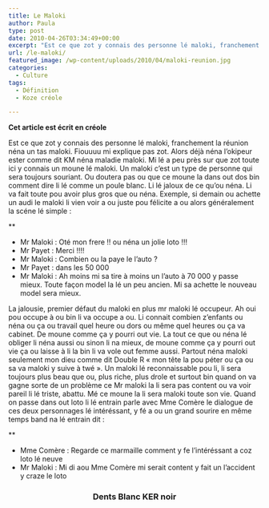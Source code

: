 ```yaml
---
title: Le Maloki
author: Paula
type: post
date: 2010-04-26T03:34:49+00:00
excerpt: "Est ce que zot y connais des personne lé maloki, franchement la réunion néna un tas maloki. Fiouuuu mi explique pas zot. Alors déjà néna l'okipeur ester comme dit KM néna maladie maloki. Mi lé a peu près sur que zot toute ici y connais un moune lé maloki."
url: /le-maloki/
featured_image: /wp-content/uploads/2010/04/maloki-reunion.jpg
categories:
  - Culture
tags:
  - Définition
  - Koze créole

---
```

**Cet article est écrit en créole**

Est ce que zot y connais des personne lé maloki, franchement la réunion néna un tas maloki. Fiouuuu mi explique pas zot. Alors déjà néna l&rsquo;okipeur ester comme dit KM néna maladie maloki. Mi lé a peu près sur que zot toute ici y connais un moune lé maloki. Un maloki c&rsquo;est un type de personne qui sera toujours souriant. Ou doutera pas ou que ce moune la dans out dos bin comment dire li lé comme un poule blanc. Li lé jaloux de ce qu&rsquo;ou néna. Li va fait toute pou avoir plus gros que ou néna. Exemple, si demain ou achette un audi le maloki li vien voir a ou juste pou félicite a ou alors généralement la scéne lé simple :
  
**</p> 

  * Mr Maloki : Oté mon frere !! ou néna un jolie loto !!!
  * Mr Payet : Merci !!!!
  * Mr Maloki : Combien ou la paye le l&rsquo;auto ?
  * Mr Payet : dans les 50 000
  * Mr Maloki : Ah moins mi sa tire à moins un l&rsquo;auto à 70 000 y passe mieux. Toute façon model la lé un peu ancien. Mi sa achette le nouveau model sera mieux.

</strong>
  
La jalousie, premier défaut du maloki en plus mr maloki lé occupeur. Ah oui pou occupe à ou bin li va occupe a ou. Li connait combien z&rsquo;enfants ou néna ou ça ou travail quel heure ou dors ou même quel heures ou ça va cabinet. De moune comme ça y pourri out vie. La tout ce que ou néna lé obliger li néna aussi ou sinon li na mieux, de moune comme ça y pourri out vie ça ou laisse à li la bin li va vole out femme aussi. Partout néna maloki seulement mon dieu comme dit Double R « mon tête la pou péter ou ça ou sa va maloki y suive à twé ». Un maloki lé reconnaissable pou li, li sera toujours plus beau que ou, plus riche, plus drole et surtout bin quand on va gagne sorte de un problème ce Mr maloki la li sera pas content ou va voir pareil li lé triste, abattu. Mé ce moune la li sera maloki toute son vie. Quand on passe dans out loto li lé entrain parle avec Mme Comère le dialogue de ces deux personnages lé intéréssant, y fé a ou un grand sourire en même temps band na lé entrain dit :
  
**</p> 

  * Mme Comère : Regarde ce marmaille comment y fe l&rsquo;intéréssant a coz loto lé neuve
  * Mr Maloki : Mi di aou Mme Comère mi serait content y fait un l&rsquo;accident y craze le loto

</strong>

<h3 style="text-align:center">
  Dents Blanc KER noir
</h3>